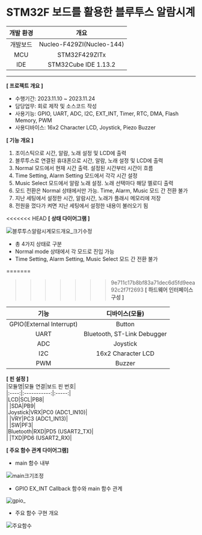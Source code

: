 # STM32F 보드를 활용한 블루투스 알람시계  

|개발 환경|개요|  
|:-------:|:---:|
|개발보드|Nucleo-F429ZI(Nucleo-144)|  
|MCU|STM32F429ZITx|  
|IDE|STM32Cube IDE 1.13.2|  
  
  ----  

**[ 프로젝트 개요 ]**

- 수행기간: 2023.11.10 ~ 2023.11.24  
- 담당업무: 회로 제작 및 소스코드 작성   
- 사용기능: GPIO, UART, ADC, I2C, EXT_INT, Timer, RTC, DMA, Flash Memory, PWM
- 사용디바이스: 16x2 Character LCD, Joystick, Piezo Buzzer     

**[ 기능 개요 ]**  
1.	조이스틱으로 시간, 알람, 노래 설정 및 LCD에 출력
2.	블루투스로 연결된 휴대폰으로 시간, 알람, 노래 설정 및 LCD에 출력
3.	Normal 모드에서 현재 시간 출력. 설정된 시간부터 시간이 흐름
4.	Time Setting, Alarm Setting 모드에서 각각 시간 설정
5.	Music Select 모드에서 알람 노래 설정. 노래 선택마다 해당 멜로디 출력
6.	모드 전환은 Normal 상태에서만 가능. Time, Alarm, Music 모드 간 전환 불가
7.	지난 세팅에서 설정한 시간, 알람시간, 노래가 플래시 메모리에 저장
8.	전원을 껐다가 켜면 지난 세팅에서 설정한 내용이 불러오기 됨 
  

<<<<<<< HEAD
**[ 상태 다이어그램 ]**  

![블루투스알람시계모드개요_크기수정](https://github.com/Minhee713/mini-projects-with-stm32f429/assets/127821647/4872cd51-0fec-486f-b5c9-c4781de79850)
- 총 4가지 상태로 구분  
- Normal mode 상태에서 각 모드로 진입 가능  
- Time Setting, Alarm Setting, Music Select 모드 간 전환 불가  

=======
>>>>>>> 9e711c17b8bf83a71dec6d5fd9eea92c2f7f2693
**[ 하드웨어 인터페이스 구성 ]**  

|기능|디바이스(모듈)|  
|:--:|:--:|  
|GPIO(External Interrupt)|Button|  
|UART|Bluetooth, ST-Link Debugger|  
|ADC|Joystick|  
|I2C|16x2 Character LCD|  
|PWM|Buzzer|   

**[ 핀 설정 ]**  
|모듈명|모듈 연결|보드 핀 번호|  
|:----:|:-----------:|:-----:|  
|LCD|SCL|PB8|    
| |SDA|PB9|  
|Joystick|VRX|PC0 (ADC1_IN10)|  
| |VRY|PC3 (ADC1_IN13)|  
| |SW|PF3|  
|Bluetooth|RXD|PD5 (USART2_TX)|  
| |TXD|PD6 (USART2_RX)|  

**[ 주요 함수 관계 다이어그램]**  

- main 함수 내부  

![main크기조정](https://github.com/Minhee713/mini-projects-with-stm32f429/assets/127821647/09156d4c-fba7-45bb-8193-6c6a80eefe9d)

- GPIO EX_INT Callback 함수와 main 함수 관계    

![gpio_](https://github.com/Minhee713/mini-projects-with-stm32f429/assets/127821647/4282b769-303b-4f63-824e-d0fb0ca4bed1)  

- 주요 함수 구현 개요    

![주요함수](https://github.com/Minhee713/mini-projects-with-stm32f429/assets/127821647/3ee429b0-aa42-4ca1-b039-6b31f5ac68a4)


